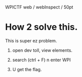 WPICTF web / webInspect / 50pt

# How 2 solve this.

This is super ez problem.

1. open dev toll, view elements.

2. search (ctrl + F) n enter WPI

3. U get the flag.

